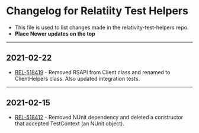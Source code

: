 # Changelog for Relatiity Test Helpers

- This file is used to list changes made in the relativity-test-helpers repo.
- **Place Newer updates on the top**

-------------------------

## 2021-02-22
- [REL-518419](https://jira.kcura.com/browse/REL-518419) - Removed RSAPI from Client class and renamed to ClientHelpers class. Also updated integration tests.

-------------------------

## 2021-02-15
- [REL-518412](https://jira.kcura.com/browse/REL-518412) - Removed NUnit dependency and deleted a constructor that accepted TestContext (an NUnit object).

